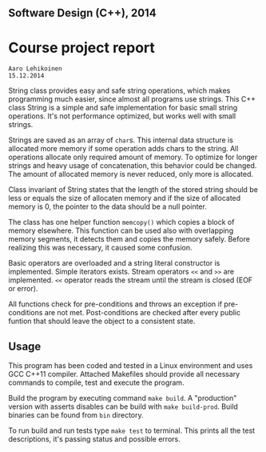 Software Design (C++), 2014
--------------------
Course project report
==============

	Aaro Lehikoinen
	15.12.2014

String class provides easy and safe string operations, which makes programming much easier, since almost all programs use strings. This C++ class String is a simple and safe implementation for basic small string operations. It's not performance optimized, but works well with small strings.

Strings are saved as an array of `char`s. This internal data structure is allocated more memory if some operation adds chars to the string. All operations allocate only required amount of memory. To optimize for longer strings and heavy usage of concatenation, this behavior could be changed. The amount of allocated memory is never reduced, only more is allocated.

Class invariant of String states that the length of the stored string should be less or equals the size of allocaten memory and if the size of allocated memory is 0, the pointer to the data should be a null pointer.

The class has one helper function `memcopy()` which copies a block of memory elsewhere. This function can be used also with overlapping memory segments, it detects them and copies the memory safely. Before realizing this was necessary, it caused some confusion.

Basic operators are overloaded and a string literal constructor is implemented. Simple iterators exists. Stream operators `<<` and `>>` are implemented. `<<` operator reads the stream until the stream is closed (EOF or error).

All functions check for pre-conditions and throws an exception if pre-conditions are not met. Post-conditions are checked after every public funtion that should leave the object to a consistent state.


Usage
-----
This program has been coded and tested in a Linux environment and uses GCC C++11 compiler. Attached Makefiles should provide all necessary commands to compile, test and execute the program.

Build the program by executing command `make build`. A "production" version with asserts disables can be build with `make build-prod`. Build binaries can be found from `bin` directory.

To run build and run tests type `make test` to terminal. This prints all the test descriptions, it's passing status and possible errors.

